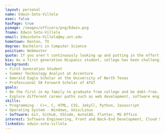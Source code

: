 ```yaml
---
layout: personal
name: Edwin-Soto-Villela
exec: false
hasPage: true 
pimage: /images/officers/png/Edwin.png
fname: Edwin Soto-Villela 
email: EdwinSoto-Villela@my.unt.edu
hometown: Denton, TX
degree: Bachelors in Computer Science
position: Webmaster 
quote: If you aren't continuously looking up and putting in the effort, you can't reach the next level.
bio: As a first generation Hispanic student, college has been challenging, navigating through new experiences and environments. Starting out college with little to no family members pursuing a college degree has been an intimidating process since guidance is limited. However, I took a gamble in 2019 and started my exploration in education and technology. Today, I am a senior majoring in computer science at the University of North Texas. Throughout my experiences in university, projects, and my recent internship, I've gained skills such as C/C++, Python, HTML, CSS, Jekyll, RALLY, MS Suite, Git and Linux. Outside of school, I love to talk about new tech, enjoy food, and  hang out with friends I’ve made from my local SHPE chapter!
background:
- First Generation Student
- Summer Technology Analyst at Accenture 
- Emerald Eagle Scholar at the University of North Texas
- Professional 50 Forward Scholar of AT&T
goals:
- Be the first in my family to graduate from college and be debt-free.
- Explore different career paths such as web development, software engineering, and cybersecurity.
skills:
- Programming - C++, C, HTML, CSS, Jekyll, Python, Javascript
- Operating System - Windows, Unix/Linux
- Software: Git, Github, VSCode, AutoCAD, Flutter, MS Office
interest: Software Engineering, Front and Back-End Development, Cloud Security, Computer Networking, and IT Consulting.
linkedin: edwin-soto-villela
---
```

